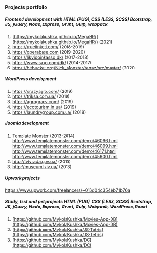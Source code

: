 ### Projects portfolio

##### Frontend development with HTML (PUG), CSS (LESS, SCSS) Bootstrap, JS, jQuery, Node,  Express, Grunt, Gulp, Webpack
1. [https://mykolakushka.github.io/MegaHR/](https://mykolakushka.github.io/MegaHR/) (2021)
2. https://truelinked.com/ (2018-2019)
3. https://operabase.com (2019-2020)
4. https://likvidoinkasso.dk/ (2017-2018)
5. https://www.saxo.com/dk/ (2014-2017)
6. https://bitbucket.org/Nick_Monster/terraz/src/master/ (2020)

##### WordPress development
1. https://crazyagro.com/ (2019)
2. https://triksa.com.ua/ (2019)
4. https://agrogradv.com/ (2019)
5. https://ecotourism.in.ua/ (2019)
6. https://laundrygroup.com.ua/ (2018)

##### Joomla development
1. Template Monster (2013-2014)  
http://www.templatemonster.com/demo/46096.html  
http://www.templatemonster.com/demo/46099.html  
http://www.templatemonster.com/demo/46171.html  
http://www.templatemonster.com/demo/45600.html  
2. http://lvivrada.gov.ua/ (2015)
3. http://museum.lviv.ua/ (2013)

##### Upwork projects
https://www.upwork.com/freelancers/~016d04c3546b71b76a

##### Study, test and pet projects HTML (PUG), CSS (LESS, SCSS) Bootstrap, JS, jQuery, Node,  Express, Grunt, Gulp, Webpack, WordPress, React
1. [https://github.com/MykolaKushka/Movies-App-DB](https://github.com/MykolaKushka/Movies-App-DB)
2. [https://github.com/MykolaKushka/JS-Tetris](https://github.com/MykolaKushka/JS-Tetris)
3. [https://github.com/MykolaKushka/DC](https://github.com/MykolaKushka/DC)

